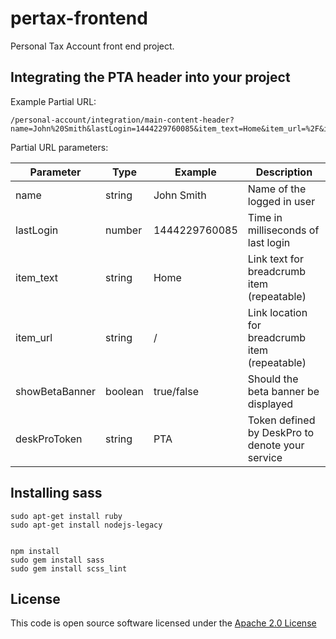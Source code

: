 pertax-frontend
===============

Personal Tax Account front end project. 

Integrating the PTA header into your project
--------------------------------------------

Example Partial URL: 

    /personal-account/integration/main-content-header?name=John%20Smith&lastLogin=1444229760085&item_text=Home&item_url=%2F&item_text=Profile&item_url=%2Fprofile&showBetaBanner=true

Partial URL parameters:

| Parameter      | Type    | Example       | Description                                     |
|----------------|---------|---------------|-------------------------------------------------|
| name           | string  | John Smith    | Name of the logged in user                      |
| lastLogin      | number  | 1444229760085 | Time in milliseconds of last login              |
| item_text      | string  | Home          | Link text for breadcrumb item (repeatable)      |
| item_url       | string  | /             | Link location for breadcrumb item (repeatable)  |
| showBetaBanner | boolean | true/false    | Should the beta banner be displayed             |
| deskProToken   | string  | PTA           | Token defined by DeskPro to denote your service |

Installing sass
---------------

    sudo apt-get install ruby
    sudo apt-get install nodejs-legacy 
    

    npm install
    sudo gem install sass 
    sudo gem install scss_lint
    
License
-------

This code is open source software licensed under the [Apache 2.0 License]("http://www.apache.org/licenses/LICENSE-2.0.html")
